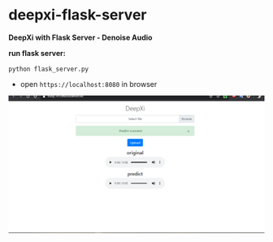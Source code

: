 # deepxi-flask-server
**DeepXi with Flask Server - Denoise Audio**  
  
**run flask server:**  
```
python flask_server.py  
```
+ open `https://localhost:8080` in browser
  
![upload file to Flask server and get response](demo.PNG)
